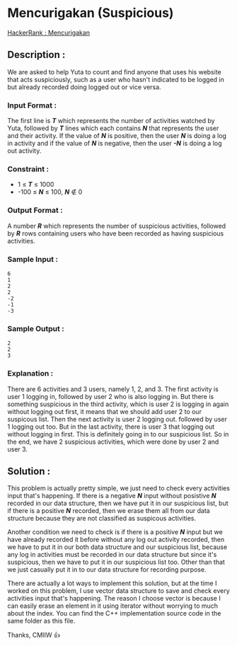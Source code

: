 # Mencurigakan (Suspicious)

[HackerRank : Mencurigakan](https://www.hackerrank.com/contests/alpro-its-sd-m4-e-2022/challenges/mencurigakan)

## Description :
We are asked to help Yuta to count and find anyone that uses his website that acts suspiciously, such as a user who hasn't indicated to be logged in but already recorded doing logged out or vice versa.

### Input Format :
The first line is ***T*** which represents the number of activities watched by Yuta, followed by ***T*** lines which each contains ***N*** that represents the user and their activity. If the value of ***N*** is positive, then the user ***N*** is doing a log in activity and if the value of ***N*** is negative, then the user ***-N*** is doing a log out activity.  

### Constraint :
- 1 &le; ***T*** &le; 1000
- -100 &le; ***N*** &le; 100, ***N*** &notin; 0  

### Output Format :
A number ***R*** which represents the number of suspicious activities, followed by ***R*** rows containing users who have been recorded as having suspicious activities.  

### Sample Input :
```
6
1
2
2
-2
-1
-3
```  

### Sample Output :
```
2
2
3
```  

### Explanation :
There are 6 activities and 3 users, namely 1, 2, and 3. The first activity is user 1 logging in, followed by user 2 who is also logging in. But there is something suspicious in the third activity, which is user 2 is logging in again without logging out first, it means that we should add user 2 to our suspicous list. Then the next activity is user 2 logging out. followed by user 1 logging out too. But in the last activity, there is user 3 that logging out without logging in first. This is definitely going in to our suspicious list. So in the end, we have 2 suspicious activities, which were done by user 2 and user 3.  

## Solution :
This problem is actually pretty simple, we just need to check every activities input that's happening. If there is a negative ***N*** input without posistive ***N*** recorded in our data structure, then we have put it in our suspicious list, but if there is a positive ***N*** recorded, then we erase them all from our data structure because they are not classified as suspicous activities.  
  
Another condition we need to check is if there is a positive ***N*** input but we have already recorded it before without any log out activity recorded, then we have to put it in our both data structure and our suspicious list, because any log in activities must be recorded in our data structure but since it's suspicious, then we have to put it in our suspicious list too. Other than that we just casually put it in to our data structure for recording purpose.  
  
There are actually a lot ways to implement this solution, but at the time I worked on this problem, I use vector data structure to save and check every activities input that's happening. The reason I choose vector is because I can easily erase an element in it using iterator without worrying to much about the index. You can find the C++ implementation source code in the same folder as this file.

Thanks, CMIIW :thumbsup:

